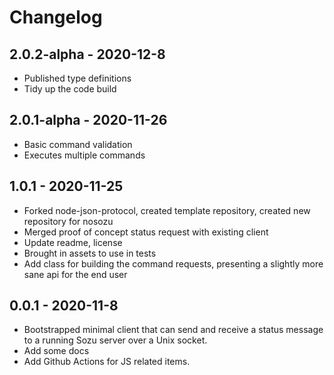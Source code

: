 # Changelog

## 2.0.2-alpha - 2020-12-8

- Published type definitions
- Tidy up the code build

## 2.0.1-alpha - 2020-11-26

- Basic command validation 
- Executes multiple commands

## 1.0.1 - 2020-11-25

- Forked node-json-protocol, created template repository, created new repository for nosozu
- Merged proof of concept status request with existing client
- Update readme, license
- Brought in assets to use in tests
- Add class for building the command requests, presenting a slightly more sane api for the end user

## 0.0.1 - 2020-11-8

- Bootstrapped minimal client that can send and receive a status message to a running Sozu server over a Unix socket.
- Add some docs
- Add Github Actions for JS related items.
